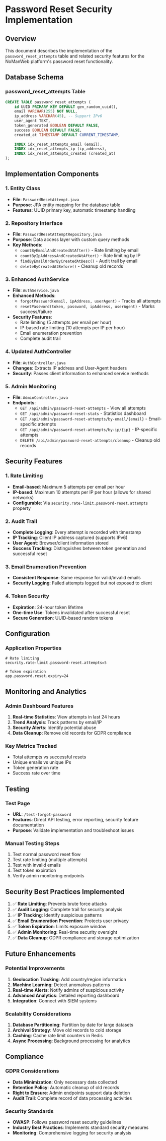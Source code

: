 # Password Reset Security Implementation

## Overview
This document describes the implementation of the `password_reset_attempts` table and related security features for the NoManWeb platform's password reset functionality.

## Database Schema

### password_reset_attempts Table
```sql
CREATE TABLE password_reset_attempts (
    id UUID PRIMARY KEY DEFAULT gen_random_uuid(),
    email VARCHAR(255) NOT NULL,
    ip_address VARCHAR(45), -- Support IPv6
    user_agent TEXT,
    token_generated BOOLEAN DEFAULT FALSE,
    success BOOLEAN DEFAULT FALSE,
    created_at TIMESTAMP DEFAULT CURRENT_TIMESTAMP,
    
    INDEX idx_reset_attempts_email (email),
    INDEX idx_reset_attempts_ip (ip_address),
    INDEX idx_reset_attempts_created (created_at)
);
```

## Implementation Components

### 1. Entity Class
- **File**: `PasswordResetAttempt.java`
- **Purpose**: JPA entity mapping for the database table
- **Features**: UUID primary key, automatic timestamp handling

### 2. Repository Interface
- **File**: `PasswordResetAttemptRepository.java`
- **Purpose**: Data access layer with custom query methods
- **Key Methods**:
  - `countByEmailAndCreatedAtAfter()` - Rate limiting by email
  - `countByIpAddressAndCreatedAtAfter()` - Rate limiting by IP
  - `findByEmailOrderByCreatedAtDesc()` - Audit trail by email
  - `deleteByCreatedAtBefore()` - Cleanup old records

### 3. Enhanced AuthService
- **File**: `AuthService.java`
- **Enhanced Methods**:
  - `forgotPassword(email, ipAddress, userAgent)` - Tracks all attempts
  - `resetPassword(token, password, ipAddress, userAgent)` - Marks success/failure
- **Security Features**:
  - Rate limiting (5 attempts per email per hour)
  - IP-based rate limiting (10 attempts per IP per hour)
  - Email enumeration prevention
  - Complete audit trail

### 4. Updated AuthController
- **File**: `AuthController.java`
- **Changes**: Extracts IP address and User-Agent headers
- **Security**: Passes client information to enhanced service methods

### 5. Admin Monitoring
- **File**: `AdminController.java`
- **Endpoints**:
  - `GET /api/admin/password-reset-attempts` - View all attempts
  - `GET /api/admin/password-reset-stats` - Statistics dashboard
  - `GET /api/admin/password-reset-attempts/by-email/{email}` - Email-specific attempts
  - `GET /api/admin/password-reset-attempts/by-ip/{ip}` - IP-specific attempts
  - `DELETE /api/admin/password-reset-attempts/cleanup` - Cleanup old records

## Security Features

### 1. Rate Limiting
- **Email-based**: Maximum 5 attempts per email per hour
- **IP-based**: Maximum 10 attempts per IP per hour (allows for shared networks)
- **Configurable**: Via `security.rate-limit.password-reset.attempts` property

### 2. Audit Trail
- **Complete Logging**: Every attempt is recorded with timestamp
- **IP Tracking**: Client IP address captured (supports IPv6)
- **User Agent**: Browser/client information stored
- **Success Tracking**: Distinguishes between token generation and successful reset

### 3. Email Enumeration Prevention
- **Consistent Response**: Same response for valid/invalid emails
- **Security Logging**: Failed attempts logged but not exposed to client

### 4. Token Security
- **Expiration**: 24-hour token lifetime
- **One-time Use**: Tokens invalidated after successful reset
- **Secure Generation**: UUID-based random tokens

## Configuration

### Application Properties
```properties
# Rate limiting
security.rate-limit.password-reset.attempts=5

# Token expiration
app.password.reset.expiry=24
```

## Monitoring and Analytics

### Admin Dashboard Features
1. **Real-time Statistics**: View attempts in last 24 hours
2. **Trend Analysis**: Track patterns by email/IP
3. **Security Alerts**: Identify potential abuse
4. **Data Cleanup**: Remove old records for GDPR compliance

### Key Metrics Tracked
- Total attempts vs successful resets
- Unique emails vs unique IPs
- Token generation rate
- Success rate over time

## Testing

### Test Page
- **URL**: `/test-forgot-password`
- **Features**: Direct API testing, error reporting, security feature documentation
- **Purpose**: Validate implementation and troubleshoot issues

### Manual Testing Steps
1. Test normal password reset flow
2. Test rate limiting (multiple attempts)
3. Test with invalid emails
4. Test token expiration
5. Verify admin monitoring endpoints

## Security Best Practices Implemented

1. ✅ **Rate Limiting**: Prevents brute force attacks
2. ✅ **Audit Logging**: Complete trail for security analysis
3. ✅ **IP Tracking**: Identify suspicious patterns
4. ✅ **Email Enumeration Prevention**: Protects user privacy
5. ✅ **Token Expiration**: Limits exposure window
6. ✅ **Admin Monitoring**: Real-time security oversight
7. ✅ **Data Cleanup**: GDPR compliance and storage optimization

## Future Enhancements

### Potential Improvements
1. **Geolocation Tracking**: Add country/region information
2. **Machine Learning**: Detect anomalous patterns
3. **Real-time Alerts**: Notify admins of suspicious activity
4. **Advanced Analytics**: Detailed reporting dashboard
5. **Integration**: Connect with SIEM systems

### Scalability Considerations
1. **Database Partitioning**: Partition by date for large datasets
2. **Archival Strategy**: Move old records to cold storage
3. **Caching**: Cache rate limit counters in Redis
4. **Async Processing**: Background processing for analytics

## Compliance

### GDPR Considerations
- **Data Minimization**: Only necessary data collected
- **Retention Policy**: Automatic cleanup of old records
- **Right to Erasure**: Admin endpoints support data deletion
- **Audit Trail**: Complete record of data processing activities

### Security Standards
- **OWASP**: Follows password reset security guidelines
- **Industry Best Practices**: Implements standard security measures
- **Monitoring**: Comprehensive logging for security analysis 